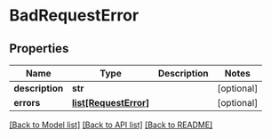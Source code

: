 # BadRequestError

## Properties
Name | Type | Description | Notes
------------ | ------------- | ------------- | -------------
**description** | **str** |  | [optional] 
**errors** | [**list[RequestError]**](RequestError.md) |  | [optional] 

[[Back to Model list]](../README.md#documentation-for-models) [[Back to API list]](../README.md#documentation-for-api-endpoints) [[Back to README]](../README.md)

